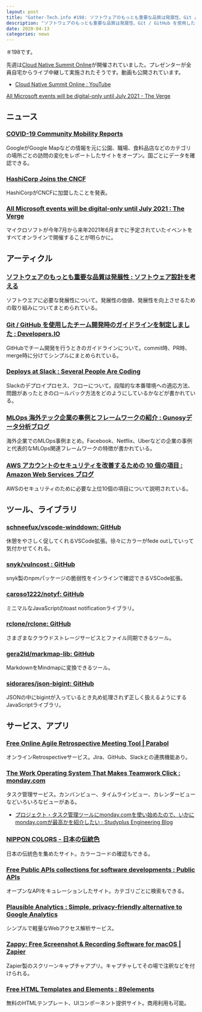 ```yaml
---
layout: post
title: "Gather-Tech.info #198: ソフトウェアのもっとも重要な品質は発展性、Git / GitHub を使用したチーム開発時のガイドラインを制定しました など"
description: "ソフトウェアのもっとも重要な品質は発展性、Git / GitHub を使用したチーム開発時のガイドラインを制定しました など"
date: 2020-04-13
categories: news
---
```


＃198です。

先週は[Cloud Native Summit Online](https://cloudnativesummit.online/)が開催されていました。プレゼンターが全員自宅からライブ中継して実施されたそうです。動画も公開されています。

- [Cloud Native Summit Online : YouTube](https://www.youtube.com/watch?v=jv69-lSc1aA)

[All Microsoft events will be digital-only until July 2021 - The Verge](https://www.theverge.com/2020/4/7/21211721/microsoft-events-build-2021-digital-only-coronavirus-plans)

## ニュース

### [COVID-19 Community Mobility Reports](https://www.google.com/covid19/mobility/)

GoogleがGoogle Mapなどの情報を元に公園、職場、食料品店などのカテゴリの場所ごとの訪問の変化をレポートしたサイトをオープン。国ごとにデータを確認できる。

### [HashiCorp Joins the CNCF](https://www.hashicorp.com/blog/hashicorp-joins-the-cncf/)

HashiCorpがCNCFに加盟したことを発表。

### [All Microsoft events will be digital-only until July 2021 : The Verge](https://www.theverge.com/2020/4/7/21211721/microsoft-events-build-2021-digital-only-coronavirus-plans)

マイクロソフトが今年7月から来年2021年6月までに予定されていたイベントをすべてオンラインで開催することが明らかに。

## アーティクル

### [ソフトウェアのもっとも重要な品質は発展性 : ソフトウェア設計を考える](https://masuda220.hatenablog.com/entry/2020/04/05/172125)

ソフトウエアに必要な発展性について。発展性の価値、発展性を向上させるための取り組みについてまとめられている。

### [Git / GitHub を使用したチーム開発時のガイドラインを制定しました : Developers.IO](https://dev.classmethod.jp/articles/dev-guidelines-with-git-github/)

GitHubでチーム開発を行うときのガイドラインについて。commit時、PR時、merge時に分けてシンプルにまとめられている。

### [Deploys at Slack : Several People Are Coding](https://slack.engineering/deploys-at-slack-cd0d28c61701)

Slackのデプロイプロセス、フローについて。段階的な本番環境への適応方法、問題があったときのロールバック方法をどのようにしているかなどが書かれている。

### [MLOps 海外テック企業の事例とフレームワークの紹介 : Gunosyデータ分析ブログ](https://data.gunosy.io/entry/mlops)

海外企業でのMLOps事例まとめ。Facebook、Netflix、Uberなどの企業の事例と代表的なMLOps関連フレームワークの特徴が書かれている。

### [AWS アカウントのセキュリティを改善するための 10 個の項目 : Amazon Web Services ブログ](https://aws.amazon.com/jp/blogs/news/top-10-security-items-to-improve-in-your-aws-account/)

AWSのセキュリティのために必要な上位10個の項目について説明されている。

## ツール、ライブラリ

### [schneefux/vscode-winddown: GitHub](https://github.com/schneefux/vscode-winddown)

休憩をやさしく促してくれるVSCode拡張。徐々にカラーがfede outしていって気付かせてくれる。

### [snyk/vulncost : GitHub](https://github.com/snyk/vulncost)

snyk製のnpmパッケージの脆弱性をインラインで確認できるVSCode拡張。

### [caroso1222/notyf: GitHub](https://github.com/caroso1222/notyf)

ミニマルなJavaScriptのtoast notificationライブラリ。

### [rclone/rclone: GitHub](https://github.com/rclone/rclone)

さまざまなクラウドストレージサービスとファイル同期できるツール。

### [gera2ld/markmap-lib: GitHub](https://github.com/gera2ld/markmap-lib)

MarkdownをMindmapに変換できるツール。

### [sidorares/json-bigint: GitHub](https://github.com/sidorares/json-bigint)

JSONの中にbigintが入っているとき丸め処理されず正しく扱えるようにするJavaScriptライブラリ。

## サービス、アプリ

### [Free Online Agile Retrospective Meeting Tool | Parabol](https://www.parabol.co/)

オンラインRetrospectiveサービス。Jira、GitHub、Slackとの連携機能あり。

### [The Work Operating System That Makes Teamwork Click : monday.com](https://monday.com/)

タスク管理サービス。カンバンビュー、タイムラインビュー、カレンダービューなどいろいろなビューがある。

- [プロジェクト・タスク管理ツールにmonday.comを使い始めたので、いかにmonday.comが最高かを紹介したい : Studyplus Engineering Blog](https://tech.studyplus.co.jp/entry/2019/07/01/095400)

### [NIPPON COLORS - 日本の伝統色](https://nipponcolors.com/)

日本の伝統色を集めたサイト。カラーコードの確認もできる。

### [Free Public APIs collections for software developments : Public APIs](https://public-apis.io/)

オープンなAPIをキュレーションしたサイト。カテゴリごとに検索もできる。

### [Plausible Analytics : Simple, privacy-friendly alternative to Google Analytics](https://plausible.io/)

シンプルで軽量なWebアクセス解析サービス。

### [Zappy: Free Screenshot & Recording Software for macOS | Zapier](https://zapier.com/zappy)

Zapier製のスクリーンキャプチャアプリ。キャプチャしてその場で注釈などを付けられる。

### [Free HTML Templates and Elements : 89elements](https://89elements.com/)

無料のHTMLテンプレート、UIコンポーネント提供サイト。商用利用も可能。
